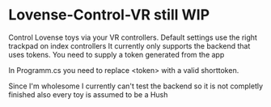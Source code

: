 # Lovense-Control-VR still WIP
Control Lovense toys via your VR controllers.
Default settings use the right trackpad on index controllers
It currently only supports the backend that uses tokens. You need to supply a token generated from the app

In Programm.cs you need to replace \<token> with a valid shorttoken.

Since I'm wholesome I currently can't test the backend so it is not completly finished also every toy is assumed to be a Hush
 